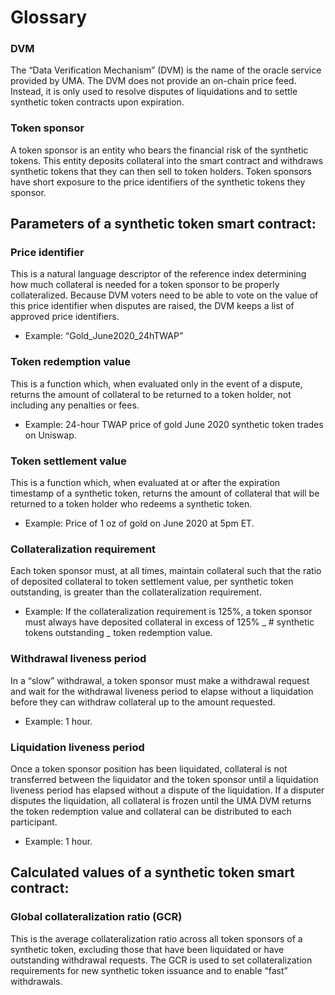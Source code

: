 # Glossary

### DVM

The “Data Verification Mechanism” (DVM) is the name of the oracle service provided by UMA. The DVM does not provide an on-chain price feed.
Instead, it is only used to resolve disputes of liquidations and to settle synthetic token contracts upon expiration.

### Token sponsor

A token sponsor is an entity who bears the financial risk of the synthetic tokens.
This entity deposits collateral into the smart contract and withdraws synthetic tokens that they can then sell to token holders.
Token sponsors have short exposure to the price identifiers of the synthetic tokens they sponsor.

## Parameters of a synthetic token smart contract:

### Price identifier

This is a natural language descriptor of the reference index determining how much collateral is needed for a token sponsor to be properly collateralized.
Because DVM voters need to be able to vote on the value of this price identifier when disputes are raised, the DVM keeps a list of approved price identifiers.

- Example: “Gold_June2020_24hTWAP”

### Token redemption value

This is a function which, when evaluated only in the event of a dispute, returns the amount of collateral to be returned to a token holder, not including any penalties or fees.

- Example: 24-hour TWAP price of gold June 2020 synthetic token trades on Uniswap.

### Token settlement value

This is a function which, when evaluated at or after the expiration timestamp of a synthetic token, returns the amount of collateral that will be returned to a token holder who redeems a synthetic token.

- Example: Price of 1 oz of gold on June 2020 at 5pm ET.

### Collateralization requirement

Each token sponsor must, at all times, maintain collateral such that the ratio of deposited collateral to token settlement value, per synthetic token outstanding, is greater than the collateralization requirement.

- Example: If the collateralization requirement is 125%, a token sponsor must always have deposited collateral in excess of 125% _ # synthetic tokens outstanding _ token redemption value.

### Withdrawal liveness period

In a “slow” withdrawal, a token sponsor must make a withdrawal request and wait for the withdrawal liveness period to elapse without a liquidation before they can withdraw collateral up to the amount requested.

- Example: 1 hour.

### Liquidation liveness period

Once a token sponsor position has been liquidated, collateral is not transferred between the liquidator and the token sponsor until a liquidation liveness period has elapsed without a dispute of the liquidation.
If a disputer disputes the liquidation, all collateral is frozen until the UMA DVM returns the token redemption value and collateral can be distributed to each participant.

- Example: 1 hour.

## Calculated values of a synthetic token smart contract:

### Global collateralization ratio (GCR)

This is the average collateralization ratio across all token sponsors of a synthetic token, excluding those that have been liquidated or have outstanding withdrawal requests.
The GCR is used to set collateralization requirements for new synthetic token issuance and to enable “fast” withdrawals.
